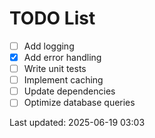 # TODO List

- [ ] Add logging
- [x] Add error handling
- [ ] Write unit tests
- [ ] Implement caching
- [ ] Update dependencies
- [ ] Optimize database queries

Last updated: 2025-06-19 03:03
